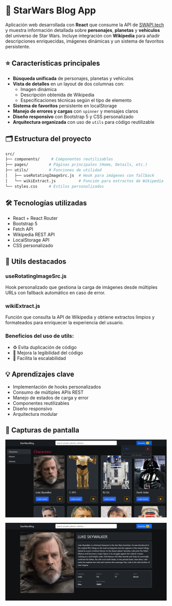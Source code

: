 # 🚀 StarWars Blog App

Aplicación web desarrollada con **React** que consume la API de [SWAPI.tech](https://www.swapi.tech/) y muestra información detallada sobre **personajes**, **planetas** y **vehículos** del universo de Star Wars.
Incluye integración con **Wikipedia** para añadir descripciones enriquecidas, imágenes dinámicas y un sistema de favoritos persistente.

## ⭐ Características principales

- **Búsqueda unificada** de personajes, planetas y vehículos
- **Vista de detalles** en un layout de dos columnas con:
  - Imagen dinámica
  - Descripción obtenida de Wikipedia
  - Especificaciones técnicas según el tipo de elemento
- **Sistema de favoritos** persistente en localStorage
- **Manejo de errores y cargas** con `spinner` y mensajes claros
- **Diseño responsivo** con Bootstrap 5 y CSS personalizado
- **Arquitectura organizada** con uso de `utils` para código reutilizable

## 🗂️ Estructura del proyecto

```bash
src/
├── components/     # Componentes reutilizables
├── pages/         # Páginas principales (Home, Details, etc.)
├── utils/         # Funciones de utilidad
│   ├── useRotatingImageSrc.js  # Hook para imágenes con fallback
│   └── wikiExtract.js          # Función para extractos de Wikipedia
└── styles.css     # Estilos personalizados
```

## 🛠️ Tecnologías utilizadas

- React + React Router
- Bootstrap 5
- Fetch API
- Wikipedia REST API
- LocalStorage API
- CSS personalizado

## 🔧 Utils destacados

### useRotatingImageSrc.js
Hook personalizado que gestiona la carga de imágenes desde múltiples URLs con fallback automático en caso de error.

### wikiExtract.js
Función que consulta la API de Wikipedia y obtiene extractos limpios y formateados para enriquecer la experiencia del usuario.

### Beneficios del uso de utils:
- ♻️ Evita duplicación de código
- 📖 Mejora la legibilidad del código
- 🔄 Facilita la escalabilidad

## 💡 Aprendizajes clave

- Implementación de hooks personalizados
- Consumo de múltiples APIs REST
- Manejo de estados de carga y error
- Componentes reutilizables
- Diseño responsivo
- Arquitectura modular

## 📸 Capturas de pantalla


![Screenshot01](./src/img/Screenshot%202025-08-08%20at%2016-40-36%20Pablo%20Star%20Wars%20Blog.png)

![Screenshot02](./src/img/Screenshot%202025-08-08%20at%2016-41-04%20Pablo%20Star%20Wars%20Blog.png)